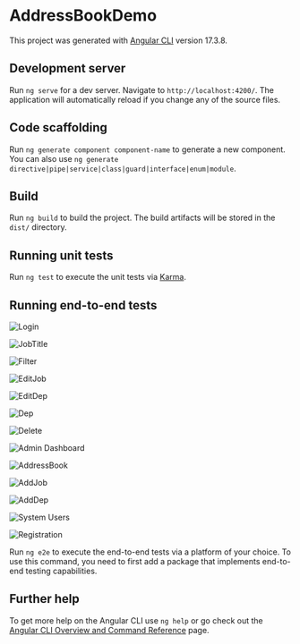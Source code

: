 # AddressBookDemo

This project was generated with [Angular CLI](https://github.com/angular/angular-cli) version 17.3.8.

## Development server

Run `ng serve` for a dev server. Navigate to `http://localhost:4200/`. The application will automatically reload if you change any of the source files.

## Code scaffolding

Run `ng generate component component-name` to generate a new component. You can also use `ng generate directive|pipe|service|class|guard|interface|enum|module`.

## Build

Run `ng build` to build the project. The build artifacts will be stored in the `dist/` directory.

## Running unit tests

Run `ng test` to execute the unit tests via [Karma](https://karma-runner.github.io).

## Running end-to-end tests


![Login](https://github.com/Islam-Ismail-Aly/address-book-demo/assets/23121933/bff130cb-9f67-4eeb-a24a-e7eb1f69fd63)

![JobTitle](https://github.com/Islam-Ismail-Aly/address-book-demo/assets/23121933/ffa6b757-57d8-414e-958f-51445d8d51bd)

![Filter](https://github.com/Islam-Ismail-Aly/address-book-demo/assets/23121933/8741a2a5-8e19-4be7-848a-a5195fcfb805)

![EditJob](https://github.com/Islam-Ismail-Aly/address-book-demo/assets/23121933/dbc90f4c-3738-478b-bed8-e58b5dd551e2)

![EditDep](https://github.com/Islam-Ismail-Aly/address-book-demo/assets/23121933/bb039a9e-c225-482f-83c2-18c7cc55a285)

![Dep](https://github.com/Islam-Ismail-Aly/address-book-demo/assets/23121933/a9433024-7d2b-45d6-84f7-e278041abf62)

![Delete](https://github.com/Islam-Ismail-Aly/address-book-demo/assets/23121933/bf003907-3043-4ee6-b7b3-635ab617f58e)

![Admin Dashboard](https://github.com/Islam-Ismail-Aly/address-book-demo/assets/23121933/e9ca4215-3871-4c4f-b205-fb8b075efad2)

![AddressBook](https://github.com/Islam-Ismail-Aly/address-book-demo/assets/23121933/28c1984c-30b0-4daf-9cac-bd4242f0e159)

![AddJob](https://github.com/Islam-Ismail-Aly/address-book-demo/assets/23121933/86c5ca03-65e5-4210-ac59-1c564a1f1ca9)

![AddDep](https://github.com/Islam-Ismail-Aly/address-book-demo/assets/23121933/cea0ed9c-fa44-45d6-ad54-077627efc888)

![System Users](https://github.com/Islam-Ismail-Aly/address-book-demo/assets/23121933/1e61a7a2-fc64-4389-a1a0-a154c65539d7)

![Registration](https://github.com/Islam-Ismail-Aly/address-book-demo/assets/23121933/07409431-b9e0-4962-9151-b06bdbc07c5f)


Run `ng e2e` to execute the end-to-end tests via a platform of your choice. To use this command, you need to first add a package that implements end-to-end testing capabilities.

## Further help

To get more help on the Angular CLI use `ng help` or go check out the [Angular CLI Overview and Command Reference](https://angular.io/cli) page.

